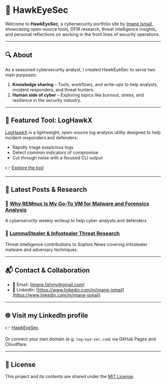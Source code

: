 # 🦅 HawkEyeSec

Welcome to **HawkEyeSec**, a cybersecurity portfolio site by [Imane Ismail](https://www.linkedin.com/in/imane-ismail-a1898017a?utm_source=share&utm_campaign=share_via&utm_content=profile&utm_medium=ios_app), showcasing open-source tools, DFIR research, threat intelligence insights, and personal reflections on working in the front lines of security operations.

---

## 🔍 About

As a seasoned cybersecurity analyst, I created HawkEyeSec to serve two main purposes:

1. **Knowledge sharing** – Tools, workflows, and write-ups to help analysts, incident responders, and threat hunters.
2. **Human side of cyber** – Exploring topics like burnout, stress, and resilience in the security industry.

---

## 🚀 Featured Tool: LogHawkX

[LogHawkX](https://loghawkx.io) is a lightweight, open-source log analysis utility designed to help incident responders and defenders:
- Rapidly triage suspicious logs
- Detect common indicators of compromise
- Cut through noise with a focused CLI output

👉 [Explore the tool](https://github.com/Imane-Ismail/LogHawk)

---

## 🧠 Latest Posts & Research

### 📘 [Why REMnux Is My Go-To VM for Malware and Forensics Analysis](https://medium.com/hawkeyesec/why-remnux-is-my-go-to-vm-for-malware-and-forensics-analysis-382c49137685)
A cybersecurity weekly writeup to help cyber analysts and defenders

### 🧪 [LummaStealer & Infostealer Threat Research](https://news.sophos.com/en-us/author/imane-ismail/)
Threat intelligence contributions to Sophos News covering infostealer malware and adversary techniques.

---

## 📬 Contact & Collaboration

- 📧 Email: [imane.fahmy@gmail.com]
- 🔗 LinkedIn: [https://www.linkedin.com/in/imane-ismail](https://www.linkedin.com/in/imane-ismail)

---

## 🌐 Visit my LinkedIn profile

👉 [HawkEyeSec](https://hawk-eye-sec.com)

Or connect your own domain (e.g. `log-eye-sec.com`) via GitHub Pages and Cloudflare.

---

## 📜 License

This project and its contents are shared under the [MIT License](LICENSE).

